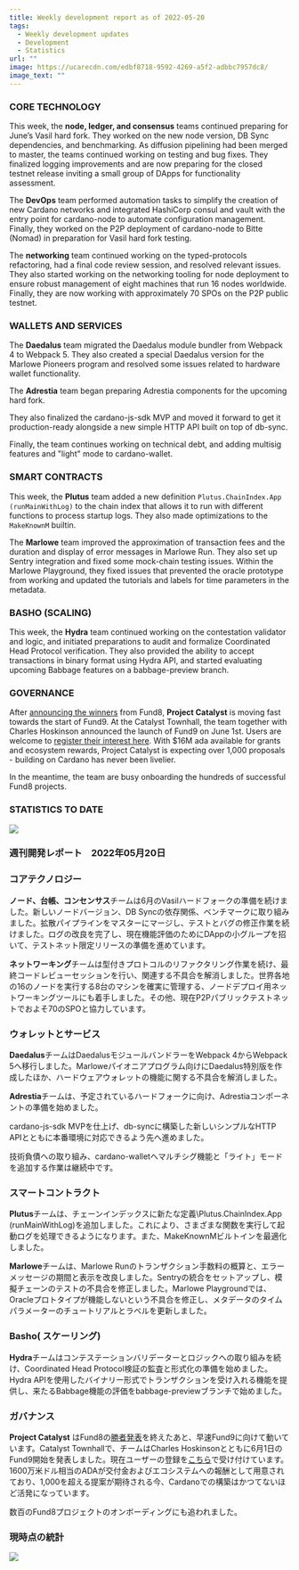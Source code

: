```yaml
---
title: Weekly development report as of 2022-05-20
tags:
  - Weekly development updates
  - Development
  - Statistics
url: ""
image: https://ucarecdn.com/edbf8718-9592-4269-a5f2-adbbc7957dc8/
image_text: ""
---
```


### CORE TECHNOLOGY

This week, the **node, ledger, and consensus** teams continued preparing for June’s Vasil hard fork. They worked on the new node version, DB Sync dependencies, and benchmarking. As diffusion pipelining had been merged to master, the teams continued working on testing and bug fixes. They finalized logging improvements and are now preparing for the closed testnet release inviting a small group of DApps for functionality assessment. 

The **DevOps** team performed automation tasks to simplify the creation of new Cardano networks and integrated HashiCorp consul and vault with the entry point for cardano-node to automate configuration management. Finally, they worked on the P2P deployment of cardano-node to Bitte (Nomad) in preparation for Vasil hard fork testing. 

The **networking** team continued working on the typed-protocols refactoring, had a final code review session, and resolved relevant issues. They also started working on the networking tooling for node deployment to ensure robust management of eight machines that run 16 nodes worldwide. Finally, they are now working with approximately 70 SPOs on the P2P public testnet.

### WALLETS AND SERVICES 

The **Daedalus** team migrated the Daedalus module bundler from Webpack 4 to Webpack 5. They also created a special Daedalus version for the Marlowe Pioneers program and resolved some issues related to hardware wallet functionality.

The **Adrestia** team began preparing Adrestia components for the upcoming hard fork.

They also finalized the cardano-js-sdk MVP and moved it forward to get it production-ready alongside a new simple HTTP API built on top of db-sync.

Finally, the team continues working on technical debt, and adding multisig features and "light" mode to cardano-wallet.

### SMART CONTRACTS

This week, the **Plutus** team added a new definition `Plutus.ChainIndex.App (runMainWithLog)` to the chain index that allows it to run with different functions to process startup logs. They also made optimizations to the `MakeKnownM` builtin.

The **Marlowe** team improved the approximation of transaction fees and the duration and display of error messages in Marlowe Run. They also set up Sentry integration and fixed some mock-chain testing issues. Within the Marlowe Playground, they fixed issues that prevented the oracle prototype from working and updated the tutorials and labels for time parameters in the metadata. 

### BASHO (SCALING)

This week, the **Hydra** team continued working on the contestation validator and logic, and initiated preparations to audit and formalize Coordinated Head Protocol verification. They also provided the ability to accept transactions in binary format using Hydra API, and started evaluating upcoming Babbage features on a babbage-preview branch. 

### GOVERNANCE

After [announcing the winners](https://drive.google.com/file/d/1s3jCE7pmoUujy3ASMia-UhFl2KLi_hnf/view) from Fund8, **Project Catalyst** is moving fast towards the start of Fund9. At the Catalyst Townhall, the team together with Charles Hoskinson announced the launch of Fund9 on June 1st. Users are welcome to [register their interest here](https://bit.ly/3rCicSR). With $16M ada available for grants and ecosystem rewards, Project Catalyst is expecting over 1,000 proposals - building on Cardano has never been livelier.

In the meantime, the team are busy onboarding the hundreds of successful Fund8 projects. 

### STATISTICS TO DATE

![](https://lh6.googleusercontent.com/Oj5YpaqdtVeVokE7MVWLmCjKabZqtk_xePqWrDChDloeb7BIi3i74pbzKxryp_QUVkjIp8E2TN6SruMlK3haBjlnD-BDMBvLEOAMZfyHO9h6XGzEmzms4gdKKQRgK1cZ0DSVeFB0gIWXQIUhxg)

### 週刊開発レポート　2022年05月20日

### コアテクノロジー

**ノード、台帳、コンセンサス**チームは6月のVasilハードフォークの準備を続けました。新しいノードバージョン、DB Syncの依存関係、ベンチマークに取り組みました。拡散パイプラインをマスターにマージし、テストとバグの修正作業を続けました。ログの改良を完了し、現在機能評価のためにDAppの小グループを招いて、テストネット限定リリースの準備を進めています。 

**ネットワーキング**チームは型付きプロトコルのリファクタリング作業を続け、最終コードレビューセッションを行い、関連する不具合を解消しました。世界各地の16のノードを実行する8台のマシンを確実に管理する、ノードデプロイ用ネットワーキングツールにも着手しました。その他、現在P2Pパブリックテストネットでおよそ70のSPOと協力しています。

### ウォレットとサービス 

**Daedalus**チームはDaedalusモジュールバンドラーをWebpack 4からWebpack 5へ移行しました。Marloweパイオニアプログラム向けにDaedalus特別版を作成したほか、ハードウェアウォレットの機能に関する不具合を解消しました。

**Adrestia**チームは、予定されているハードフォークに向け、Adrestiaコンポーネントの準備を始めました。

cardano-js-sdk MVPを仕上げ、db-syncに構築した新しいシンプルなHTTP APIとともに本番環境に対応できるよう先へ進めました。

技術負債への取り組み、cardano-walletへマルチシグ機能と「ライト」モードを追加する作業は継続中です。

### スマートコントラクト

**Plutus**チームは、チェーンインデックスに新たな定義\Plutus.ChainIndex.App (runMainWithLog)を追加しました。これにより、さまざまな関数を実行して起動ログを処理できるようになります。また、MakeKnownMビルトインを最適化しました。

**Marlowe**チームは、Marlowe Runのトランザクション手数料の概算と、エラーメッセージの期間と表示を改良しました。Sentryの統合をセットアップし、模擬チェーンのテストの不具合を修正しました。Marlowe Playgroundでは、Oracleプロトタイプが機能しないという不具合を修正し、メタデータのタイムパラメーターのチュートリアルとラベルを更新しました。 

### Basho( スケーリング)

**Hydra**チームはコンテステーションバリデーターとロジックへの取り組みを続け、Coordinated Head Protocol検証の監査と形式化の準備を始めました。Hydra APIを使用したバイナリー形式でトランザクションを受け入れる機能を提供し、来たるBabbage機能の評価をbabbage-previewブランチで始めました。 

### ガバナンス

**Project Catalyst** はFund8の[勝者発表](https://drive.google.com/file/d/1s3jCE7pmoUujy3ASMia-UhFl2KLi_hnf/view)を終えたあと、早速Fund9に向けて動いています。Catalyst Townhallで、チームはCharles Hoskinsonとともに6月1日のFund9開始を発表しました。現在ユーザーの登録を[こちら](https://bit.ly/3rCicSR)で受け付けています。1600万米ドル相当のADAが交付金およびエコシステムへの報酬として用意されており、1,000を超える提案が期待される今、Cardanoでの構築はかつてないほど活発になっています。

数百のFund8プロジェクトのオンボーディングにも追われました。 

### 現時点の統計

![](https://lh6.googleusercontent.com/GrGRDi0YaBAp8mDbzdm0Ez-_LCxBZFVQjlKuNolCgGzkJI6D_MQL2u4T37ntxKKODFKUFG3xKH4fYOUZhLYddO7EumTUH-bM1I8gS-J6nhZX8lVrtoyuCzEMVe2JWcrWbQTihwuh_6Qtkk5Myg)

